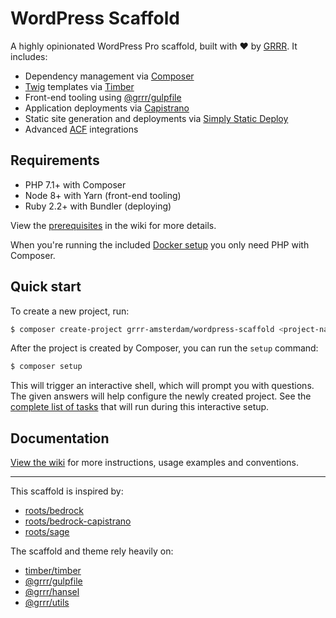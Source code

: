 # WordPress Scaffold

A highly opinionated WordPress Pro scaffold, built with ❤️ by [GRRR](https://grrr.tech). It includes:

- Dependency management via [Composer](https://getcomposer.org/)
- [Twig](https://twig.symfony.com/) templates via [Timber](https://github.com/timber/timber/)
- Front-end tooling using [@grrr/gulpfile](https://github.com/grrr-amsterdam/gulpfile/)
- Application deployments via [Capistrano](https://github.com/capistrano/capistrano)
- Static site generation and deployments via [Simply Static Deploy](https://github.com/grrr-amsterdam/simply-static-deploy)
- Advanced [ACF](https://www.advancedcustomfields.com/) integrations

## Requirements

- PHP 7.1+ with Composer
- Node 8+ with Yarn (front-end tooling)
- Ruby 2.2+ with Bundler (deploying)

View the [prerequisites](https://github.com/grrr-amsterdam/wordpress-scaffold/wiki/Prerequisites) in the wiki for more details.

When you're running the included [Docker setup](https://github.com/grrr-amsterdam/wordpress-scaffold/wiki/Docker) you only need PHP with Composer.

## Quick start

To create a new project, run:

```sh
$ composer create-project grrr-amsterdam/wordpress-scaffold <project-name>
```

After the project is created by Composer, you can run the `setup` command:

```sh
$ composer setup
```

This will trigger an interactive shell, which will prompt you with questions. The given answers will help configure the newly created project. See the [complete list of tasks](https://github.com/grrr-amsterdam/wordpress-scaffold/wiki/Setting-up-a-project) that will run during this interactive setup.

## Documentation

[View the wiki](https://github.com/grrr-amsterdam/wordpress-scaffold/wiki) for more instructions, usage examples and conventions.

---

This scaffold is inspired by:

- [roots/bedrock](https://github.com/roots/bedrock/)
- [roots/bedrock-capistrano](https://github.com/roots/bedrock-capistrano/)
- [roots/sage](https://github.com/roots/sage/)

The scaffold and theme rely heavily on:

- [timber/timber](https://github.com/timber/timber/)
- [@grrr/gulpfile](https://github.com/grrr-amsterdam/gulpfile/)
- [@grrr/hansel](https://github.com/grrr-amsterdam/hansel/)
- [@grrr/utils](https://github.com/grrr-amsterdam/grrr-utils/)
